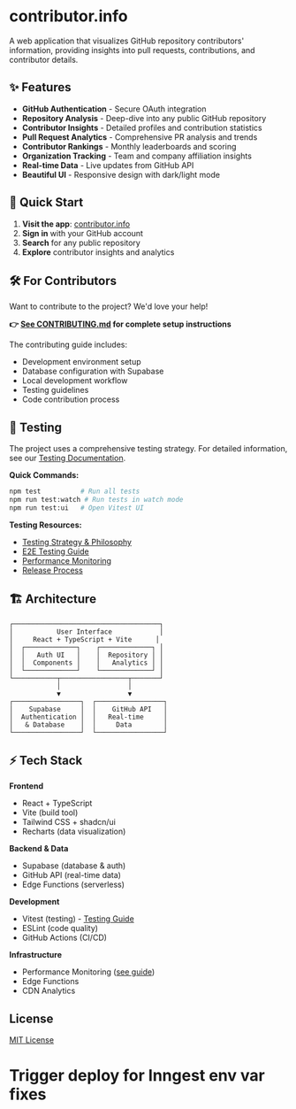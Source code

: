 # contributor.info

A web application that visualizes GitHub repository contributors' information, providing insights into pull requests, contributions, and contributor details.

## ✨ Features

- **GitHub Authentication** - Secure OAuth integration
- **Repository Analysis** - Deep-dive into any public GitHub repository
- **Contributor Insights** - Detailed profiles and contribution statistics
- **Pull Request Analytics** - Comprehensive PR analysis and trends
- **Contributor Rankings** - Monthly leaderboards and scoring
- **Organization Tracking** - Team and company affiliation insights
- **Real-time Data** - Live updates from GitHub API
- **Beautiful UI** - Responsive design with dark/light mode

## 🚀 Quick Start

1. **Visit the app**: [contributor.info](https://contributor.info)
2. **Sign in** with your GitHub account
3. **Search** for any public repository
4. **Explore** contributor insights and analytics

## 🛠️ For Contributors

Want to contribute to the project? We'd love your help!

**👉 [See CONTRIBUTING.md](./CONTRIBUTING.md) for complete setup instructions**

The contributing guide includes:
- Development environment setup
- Database configuration with Supabase
- Local development workflow
- Testing guidelines
- Code contribution process

## 🧪 Testing

The project uses a comprehensive testing strategy. For detailed information, see our [Testing Documentation](./docs/testing/README.md).

**Quick Commands:**
```bash
npm test          # Run all tests
npm run test:watch # Run tests in watch mode
npm run test:ui   # Open Vitest UI
```

**Testing Resources:**
- [Testing Strategy & Philosophy](./docs/testing/README.md)
- [E2E Testing Guide](./docs/testing/e2e-minimal-testing-philosophy.md)
- [Performance Monitoring](./docs/testing/performance-monitoring.md)
- [Release Process](./docs/testing/release-process.md)

## 🏗️ Architecture

```
┌─────────────────────────────────────┐
│           User Interface            │
│     React + TypeScript + Vite      │
│  ┌─────────────┐    ┌─────────────┐ │
│  │   Auth UI   │    │  Repository │ │
│  │  Components │    │   Analytics │ │
│  └─────────────┘    └─────────────┘ │
└───────────┬─────────────────┬───────┘
            │                 │
            ▼                 ▼
┌─────────────────┐  ┌─────────────────┐
│    Supabase     │  │    GitHub API   │
│  Authentication │  │   Real-time     │
│   & Database    │  │     Data        │
└─────────────────┘  └─────────────────┘
```

## ⚡ Tech Stack

**Frontend**
- React + TypeScript
- Vite (build tool)
- Tailwind CSS + shadcn/ui
- Recharts (data visualization)

**Backend & Data**
- Supabase (database & auth)
- GitHub API (real-time data)
- Edge Functions (serverless)

**Development**
- Vitest (testing) - [Testing Guide](./docs/testing/README.md)
- ESLint (code quality)
- GitHub Actions (CI/CD)

**Infrastructure**
- Performance Monitoring ([see guide](./docs/dev/performance-monitoring.md))
- Edge Functions
- CDN Analytics

## License

[MIT License](LICENSE)
# Trigger deploy for Inngest env var fixes
